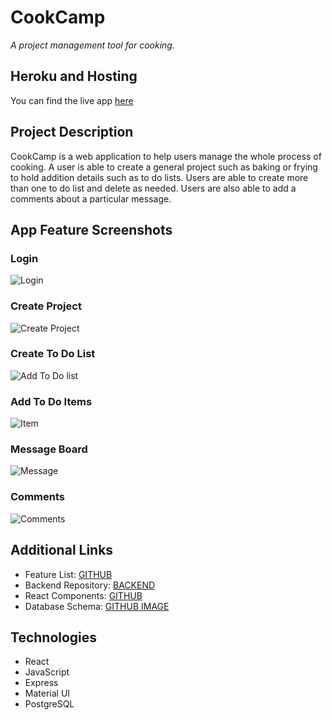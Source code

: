 # CookCamp

*A project management tool for cooking.*

## Heroku and Hosting

You can find the live app [here](https://cookcamp-frontend.herokuapp.com)

## Project Description

CookCamp is a web application to help users manage the whole process of cooking. A user is able to create a general project such as baking or frying to hold addition details such as to do lists. Users are able to create more than one to do list and delete as needed. Users are also able to add a comments about a particular message.

## App Feature Screenshots

### Login

![Login](https://media.giphy.com/media/J1AN0RKQexxSEGz7HE/giphy.gif)

### Create Project

![Create Project](https://media.giphy.com/media/Izo8aAjJrqgCUrzOX2/giphy.gif)

### Create To Do List

![Add To Do list](https://media.giphy.com/media/USyHS7pr4YMCrV8h83/giphy.gif)

### Add To Do Items

![Item](https://media.giphy.com/media/f6sQhqagy7Fz2yR2aD/giphy.gif)

### Message Board

![Message](https://media.giphy.com/media/URd6gFuaCbTqEKElgg/giphy.gif)

### Comments

![Comments](https://media.giphy.com/media/ehmE217cUYwgI705H7/giphy.gif)

## Additional Links

* Feature List: [GITHUB](https://github.com/alanli011/CookCampFrontEnd/blob/master/documentation/feature-list.md)
* Backend Repository: [BACKEND](https://github.com/alanli011/CookCampBackEnd)
* React Components: [GITHUB](https://github.com/alanli011/CookCampFrontEnd/blob/master/documentation/front-end-routes.md)
* Database Schema: [GITHUB IMAGE](https://github.com/alanli011/CookCampFrontEnd/blob/master/documentation/images/CookCamp%20-%20React%20Project.png)

## Technologies

* React
* JavaScript
* Express
* Material UI
* PostgreSQL
